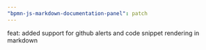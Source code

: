 ```yaml
---
"bpmn-js-markdown-documentation-panel": patch
---
```


feat: added support for github alerts and code snippet rendering in markdown

